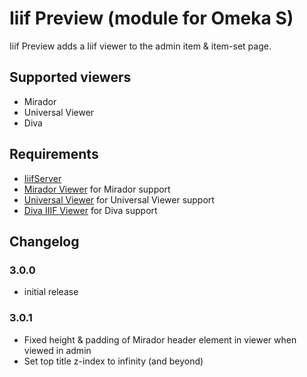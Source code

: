 # Iiif Preview (module for Omeka S)

Iiif Preview adds a Iiif viewer to the admin item & item-set page.

## Supported viewers

- Mirador
- Universal Viewer
- Diva

## Requirements

- [IiifServer](https://github.com/Daniel-KM/Omeka-S-module-IiifServer)
- [Mirador Viewer](https://github.com/Daniel-KM/Omeka-S-module-Mirador) for Mirador support
- [Universal Viewer](https://github.com/Daniel-KM/Omeka-S-module-UniversalViewer) for Universal Viewer support
- [Diva IIIF Viewer](https://github.com/Daniel-KM/Omeka-s-module-Diva) for Diva support

## Changelog

### 3.0.0

- initial release

### 3.0.1

- Fixed height & padding of Mirador header element in viewer when viewed in admin
- Set top title z-index to infinity (and beyond)
